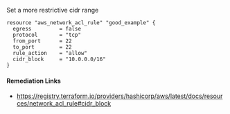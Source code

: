 
Set a more restrictive cidr range

```hcl
resource "aws_network_acl_rule" "good_example" {
  egress         = false
  protocol       = "tcp"
  from_port      = 22
  to_port        = 22
  rule_action    = "allow"
  cidr_block     = "10.0.0.0/16"
}
```

#### Remediation Links
 - https://registry.terraform.io/providers/hashicorp/aws/latest/docs/resources/network_acl_rule#cidr_block
        